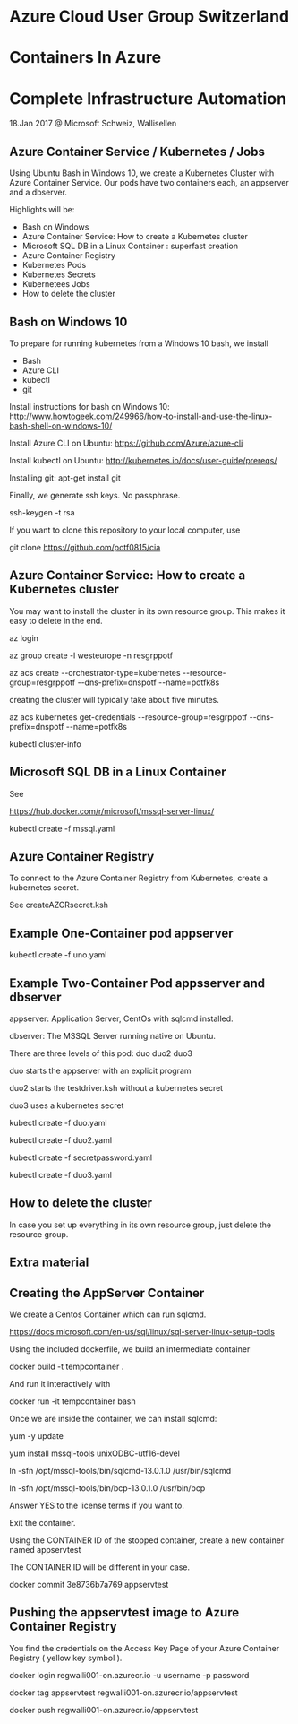 # Azure Cloud User Group Switzerland
# Containers In Azure
# Complete Infrastructure Automation

18.Jan 2017 @ Microsoft Schweiz, Wallisellen

## Azure Container Service / Kubernetes / Jobs

Using Ubuntu Bash in Windows 10, we create a Kubernetes Cluster with Azure Container Service. Our pods have two containers each, an appserver and a dbserver. 

Highlights will be:  
- Bash on Windows
- Azure Container Service: How to create a Kubernetes cluster 
- Microsoft SQL DB in a Linux Container : superfast creation 
- Azure Container Registry 
- Kubernetes Pods 
- Kubernetes Secrets 
- Kubernetees Jobs 
- How to delete the cluster


## Bash on Windows 10

To prepare for running kubernetes from a Windows 10 bash, we install 
- Bash
- Azure CLI
- kubectl
- git

Install instructions for bash on Windows 10:
http://www.howtogeek.com/249966/how-to-install-and-use-the-linux-bash-shell-on-windows-10/

Install Azure CLI on Ubuntu:
https://github.com/Azure/azure-cli

Install kubectl on Ubuntu:
http://kubernetes.io/docs/user-guide/prereqs/

Installing git:
apt-get install git

Finally, we generate ssh keys. No passphrase.

ssh-keygen -t rsa

If you want to clone this repository to your local computer, use

git clone https://github.com/potf0815/cia

## Azure Container Service: How to create a Kubernetes cluster 
You may want to install the cluster in its own resource group.
This makes it easy to delete in the end.

az login

az group create -l westeurope -n resgrppotf

az acs create --orchestrator-type=kubernetes --resource-group=resgrppotf --dns-prefix=dnspotf --name=potfk8s

creating the cluster will typically take about five minutes.

az acs kubernetes get-credentials  --resource-group=resgrppotf --dns-prefix=dnspotf --name=potfk8s

kubectl cluster-info


## Microsoft SQL DB in a Linux Container 

See 

https://hub.docker.com/r/microsoft/mssql-server-linux/

kubectl create -f mssql.yaml

## Azure Container Registry 
To connect to the Azure Container Registry from Kubernetes,
create a kubernetes secret.

See createAZCRsecret.ksh


## Example One-Container pod appserver
kubectl create -f uno.yaml

## Example Two-Container Pod appsserver and dbserver

appserver: Application Server, CentOs with sqlcmd installed.

dbserver: The MSSQL Server running native on Ubuntu.

There are three levels of this pod: duo duo2 duo3

duo starts the appserver with an explicit program

duo2 starts the testdriver.ksh without a kubernetes secret

duo3 uses a kubernetes secret

kubectl create -f duo.yaml

kubectl create -f duo2.yaml

kubectl create -f secretpassword.yaml

kubectl create -f duo3.yaml


## How to delete the cluster
In case you set up everything in its own resource group, just delete the resource group.
 
## Extra material
 
## Creating the AppServer Container

We create a Centos Container which can run sqlcmd.

https://docs.microsoft.com/en-us/sql/linux/sql-server-linux-setup-tools

Using the included dockerfile, we build an intermediate container

docker build -t tempcontainer .

And run it interactively with 

docker run -it tempcontainer bash

Once we are inside the container, we can install sqlcmd: 
 
yum -y update

yum install mssql-tools unixODBC-utf16-devel

ln -sfn /opt/mssql-tools/bin/sqlcmd-13.0.1.0 /usr/bin/sqlcmd

ln -sfn /opt/mssql-tools/bin/bcp-13.0.1.0 /usr/bin/bcp

Answer YES to the license terms if you want to.

Exit the container.

Using the CONTAINER ID of the stopped container, create a new container named appservtest

The CONTAINER ID will be different in your case.

docker commit 3e8736b7a769 appservtest


## Pushing the appservtest image to Azure Container Registry

You find the credentials on the Access Key Page of your Azure Container Registry ( yellow key symbol ).

docker login regwalli001-on.azurecr.io -u username -p password

docker tag appservtest regwalli001-on.azurecr.io/appservtest

docker push regwalli001-on.azurecr.io/appservtest
 
 
 
